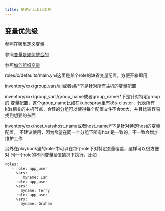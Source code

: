 ```yaml
---
title: 搭建ansible工程
---
```


## 变量优先级

参照[在哪里定义变量](https://docs.ansible.com/ansible/latest/user_guide/playbooks_variables.html#variable-precedence-where-should-i-put-a-variable)

参照[变量是如何整合的](https://docs.ansible.com/ansible/latest/user_guide/intro_inventory.html#how-we-merge)

参照[如何组织变量](https://docs.ansible.com/ansible/latest/user_guide/intro_inventory.html#splitting-out-vars)

roles/x/defaults/main.yml这里是某个role的缺省变量配置，方便开箱即用

inventory/xxx/group_vars/all或者all/*下是针对所有主机的变量配置

inventory/xxx/group_vars/group_name或者group_name/*下是针对特定group的
变量配置，这个group_name比如在kubespray里有k8s-cluster，代表所有
k8s相关的主机节点，合理的分组可以使得每个配置文件不会太大，并且比较容易
找到想要的东西

inventory/xxx/host_vars/host_name或者host_name/*下是针对特定host的变量配置，
不建议使用，因为希望在同一个分组下所有host是一致的，不一致会增加维护工作

另外在playbook里的roles中可以在每个role下对特定变量覆盖，这样可以很方便对
同一个role的不同变量赋值情况下执行，比如

```
roles:
   - role: app_user
     vars:
        myname: Ian
   - role: app_user
     vars:
       myname: Terry
   - role: app_user
     vars:
       myname: Graham
```

